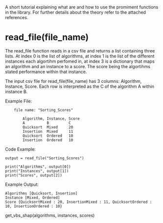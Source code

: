 A short tutorial explaining what are and how to use the promiment functions in the library. For further details about the theory refer to the attached references. 

# read_file(file_name)

The read_file function reads in a csv file and returns a list containing three lists. At index 0 is the list of algorithms, at index 1 is the list of the different instances each algortihm perfomed in, at index 3 is a dictionary that maps an algorithm and an instance to a score. The score being the algortihms stated performance within that instance. 

The input csv file for read_file(file_name) has 3 columns: Algorithm, Instance, Score. Each row is interpreted as the C of the algorithm A within instance B. 

Example File: 


        file name: "Sorting_Scores"

            Algorithm, Instance, Score
            A          B         C
            Quicksort  Mixed     20
            Insertion  Mixed     11
            Quicksort  Ordered   10
            Insertion  Ordered   10


Code Example:

    
    output = read_file("Sorting_Scores")

    print("Algorithms", output[0])
    print("Instances", output[1])
    print("Scores", output[2])
    


Example Output:

    
    Algorithms [Quicksort, Insertion]
    Instance [Mixed, Ordered]
    Score {QuicksortMixed : 20, InsertionMixed : 11, QuicksortOrdered : 10, InsertionOrdered : 10}
    



get_vbs_shap(algorithms, instances, scores)